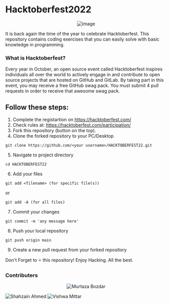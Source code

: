 # Hacktoberfest2022
<p align="center"> <img src="https://uno-website-assets.s3.amazonaws.com/wp-content/uploads/2022/09/28094927/Uno_HackFest22_Hero_V1-1536x593.jpg" alt="image" /> </p>

It is back again the time of the year to celebrate Hacktoberfest. This repository contains coding exercises that you can easily solve with basic knowledge in programming.

<h3>What is Hacktoberfest?</h3>

<p>Every year in October, an open source event called Hacktoberfest inspires individuals all over the world to actively engage in and contribute to open source projects that are hosted on GitHub and GitLab. By taking part in this event, you may receive a free GitHub swag pack. You must submit 4 pull requests in order to receive that awesome swag pack.</p>


## Follow these steps:

1. Complete the registartion on https://hacktoberfest.com/
2. Check rules at: https://hacktoberfest.com/participation/
3. Fork this repository (button on the top).
4. Clone the forked repository to your PC/Desktop
```
git clone https://github.com/<your username>/HACKTOBERFEST22.git
```

5. Navigate to project directory
```
cd HACKTOBERFEST22
```

6. Add your files
```
git add <filename> (for specific file(s))
```

or

```
git add -A (for all files)
```

7. Commit your changes
```
git commit -m 'any message here'
```

8. Push your local repository
```
git push origin main
```

9. Create a new pull request from your forked repository


Don't Forget to ⭐ this repository!
Enjoy Hacking.
All the best.



<h3>Contributers</h3>

<p align="center">
<img src="https://images.weserv.nl/?url=avatars.githubusercontent.com/u/58934980?v=4&h=200&w=200&fit=cover&mask=circle&maxage=7d" alt="Murtaza Bozdar">
</p>

<p>
<img src="https://images.weserv.nl/?url=avatars.githubusercontent.com/u/59369881?v=4&h=200&w=200&fit=cover&mask=circle&maxage=7d" alt="Shahzain Ahmed">
<img src="https://images.weserv.nl/?url=avatars.githubusercontent.com/u/67235733?v=4&h=200&w=200&fit=cover&mask=circle&maxage=7d" alt="Vishwa Mittar">
</p>

